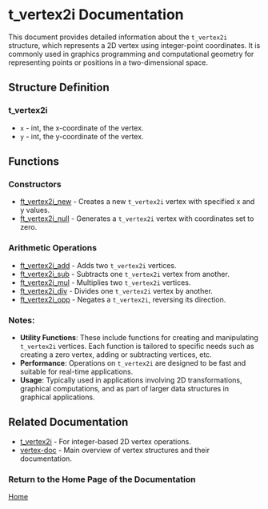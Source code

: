 # t_vertex2i Documentation

This document provides detailed information about the `t_vertex2i` structure, which represents a 2D vertex using integer-point coordinates. It is commonly used in graphics programming and computational geometry for representing points or positions in a two-dimensional space.

## Structure Definition
### t_vertex2i
- `x` - int, the x-coordinate of the vertex.
- `y` - int, the y-coordinate of the vertex.

## Functions

### Constructors
- [ft_vertex2i_new](./ft_vertex2i_new.md) - Creates a new `t_vertex2i` vertex with specified x and y values.
- [ft_vertex2i_null](./ft_vertex2i_null.md) - Generates a `t_vertex2i` vertex with coordinates set to zero.

### Arithmetic Operations
- [ft_vertex2i_add](./ft_vertex2i_add.md) - Adds two `t_vertex2i` vertices.
- [ft_vertex2i_sub](./ft_vertex2i_sub.md) - Subtracts one `t_vertex2i` vertex from another.
- [ft_vertex2i_mul](./ft_vertex2i_mul.md) - Multiplies two `t_vertex2i` vertices.
- [ft_vertex2i_div](./ft_vertex2i_div.md) - Divides one `t_vertex2i` vertex by another.
- [ft_vertex2i_opp](./ft_vertex2i_opp.md) - Negates a `t_vertex2i`, reversing its direction.

### Notes:
- **Utility Functions**: These include functions for creating and manipulating `t_vertex2i` vertices. Each function is tailored to specific needs such as creating a zero vertex, adding or subtracting vertices, etc.
- **Performance**: Operations on `t_vertex2i` are designed to be fast and suitable for real-time applications.
- **Usage**: Typically used in applications involving 2D transformations, graphical computations, and as part of larger data structures in graphical applications.

## Related Documentation
- [t_vertex2i](./t_vertex2i.md) - For integer-based 2D vertex operations.
- [vertex-doc](../vertex-doc.md) - Main overview of vertex structures and their documentation.

### Return to the Home Page of the Documentation
[Home](../../home.md)
